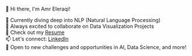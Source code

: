 👋 Hi there, I'm Amr Eleraqi!

🌱 Currently diving deep into NLP (Natural Language Processing)  
👯 Always excited to collaborate on Data Visualization Projects  
📄 Check out my [Resume](https://smallpdf.com/file#s=6a011ece-21e2-4a5a-9e07-eab7f3e3d2f7)  
📫 Let's connect: [LinkedIn](https://linkedin.com/in/amreleraqi)  
🚀 Open to new challenges and opportunities in AI, Data Science, and more!
<!--
**aeleraqi/aeleraqi** is a ✨ _special_ ✨ repository because its `README.md` (this file) appears on your GitHub profile.
## 🛠️ Skills & Tools
- **Languages**: Python, R  
- **AI**: NLP, Machine Learning, LLMs  
- **Visualization**: Tableau, Power BI  
- **Cloud**: AWS, Azure 
Here are some ideas to get you started:

- 🔭 I’m currently working on ...
🌱 I’m currently learning NLP
👯 I’m looking to collaborate on Data VIZ Projects
- 🤔 I’m looking for help with ...
- 💬 Ask me about ...
- 📫 How to reach me: ...
- 😄 Pronouns: ...
- ⚡ Fun fact: ...
-->

